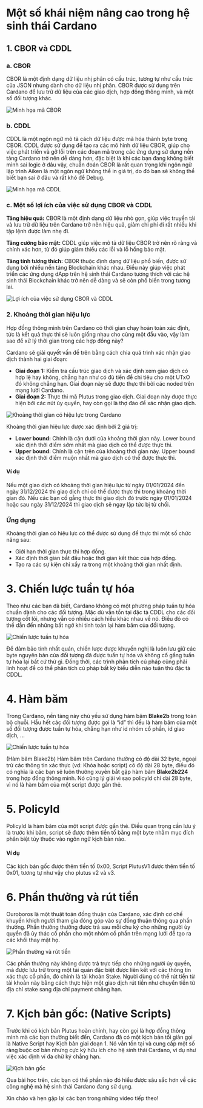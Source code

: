 # Một số khái niệm nâng cao trong hệ sinh thái Cardano

## 1. CBOR và CDDL

### a. CBOR

CBOR là một định dạng dữ liệu nhị phân có cấu trúc, tương tự như cấu trúc của
JSON nhưng dành cho dữ liệu nhị phân. CBOR được sử dụng trên Cardano để lưu trữ
dữ liệu của các giao dịch, hợp đồng thông minh, và một số đối tượng khác.

![Minh họa mã CBOR](./img/Bai7/img1.png)

### b. CDDL

CDDL là một ngôn ngữ mô tả cách dữ liệu được mã hóa thành byte trong CBOR. CDDL
được sử dụng để tạo ra các mô hình dữ liệu CBOR, giúp cho việc phát triển và gỡ
lỗi trên các đoạn mã trong các ứng dụng sử dụng nền tảng Cardano trở nên dễ dàng
hơn, đặc biệt là khi các bạn đang không biết mình sai logic ở đâu vậy, chuẩn
đoán CBOR là rất quan trọng khi ngôn ngữ lập trình Aiken là một ngôn ngữ không
thể in giá trị, do đó bạn sẽ không thể biết bạn sai ở đâu và rất khó để Debug.

![Minh họa mã CDDL](./img/Bai7/img2.png)

### c. Một số lợi ích của việc sử dụng CBOR và CDDL

**Tăng hiệu quả:** CBOR là một định dạng dữ liệu nhỏ gọn, giúp việc truyền tải và
lưu trữ dữ liệu trên Cardano trở nên hiệu quả, giảm chi phí đi rất nhiều khi tập
lệnh được làm nhẹ đi.

**Tăng cường bảo mật:** CDDL giúp việc mô tả dữ liệu CBOR trở nên rõ ràng và chính
xác hơn, từ đó giúp giảm thiểu các lỗi và lỗ hổng bảo mật.

**Tăng tính tương thích:** CBOR thuộc định dạng dữ liệu phổ biến, được sử dụng bởi
nhiều nền tảng Blockchain khác nhau. Điều này giúp việc phát triển các ứng dụng
dApp trên hệ sinh thái Cardano tương thích với các hệ sinh thái Blockchain khác
trở nên dễ dàng và sẽ còn phổ biến trong tương lai.

![Lợi ích của việc sử dụng CBOR và CDDL](./img/Bai7/img3.png)

### 2. Khoảng thời gian hiệu lực

Hợp đồng thông minh trên Cardano có thời gian chạy hoàn toàn xác định, tức là
kết quả thực thi sẽ luôn giống nhau cho cùng một đầu vào, vậy làm sao để xử lý
thời gian trong các hợp đồng này?

Cardano sẽ giải quyết vấn đề trên bằng cách chia quá trình xác nhận giao dịch
thành hai giai đoạn:

- **Giai đoạn 1:** Kiểm tra cấu trúc giao dịch và xác định xem giao dịch có hợp lệ
  hay không, chẳng hạn như có đủ tiền để chi tiêu cho một UTxO đó không chẳng
  hạn. Giai đoạn này sẽ được thực thi bởi các noded trên mạng lưới Cardano.
- **Giai đoạn 2:** Thực thi mã Plutus trong giao dịch. Giai đoạn này được thực
  hiện bởi các nút ủy quyền, hay còn gọi là thợ đào để xác nhận giao dịch.

![Khoảng thời gian có hiệu lực trong Cardano](./img/Bai7/img4.jpg)

Khoảng thời gian hiệu lực được xác định bởi 2 giá trị:

- **Lower bound:** Chính là cận dưới của khoảng thời gian này. Lower bound xác định
  thời điểm sớm nhất mà giao dịch có thể được thực thi.
- **Upper bound:** Chính là cận trên của khoảng thời gian này. Upper bound xác định
  thời điểm muộn nhất mà giao dịch có thể được thực thi.

#### Ví dụ

Nếu một giao dịch có khoảng thời gian hiệu lực từ ngày 01/01/2024 đến ngày
31/12/2024 thì giao dịch chỉ có thể được thực thi trong khoảng thời gian đó. Nếu
các bạn cố gắng thực thi giao dịch đó trước ngày 01/01/2024 hoặc sau ngày
31/12/2024 thì giao dịch sẽ ngay lập tức bị từ chối.

### Ứng dụng

Khoảng thời gian có hiệu lực có thể được sử dụng để thực thi một số chức năng
sau:

- Giới hạn thời gian thực thi hợp đồng.
- Xác định thời gian bắt đầu hoặc thời gian kết thúc của hợp đồng.
- Tạo ra các sự kiện chỉ xẩy ra trong một khoảng thời gian nhất định.

# 3. Chiến lược tuần tự hóa

Theo như các bạn đã biết, Cardano không có một phương pháp tuần tự hóa chuẩn
dành cho các đối tượng. Mặc dù vẫn tồn tại đặc tả CDDL cho các đối tượng cốt
lõi, nhưng vẫn có nhiều cách hiểu khác nhau về nó. Điều đó có thể dẫn đến những
bất ngờ khi tính toán lại hàm băm của đối tượng.

![Chiến lược tuần tự hóa](./img/Bai7/img5.webp)

Để đảm bảo tính nhất quán, chiến lược được khuyến nghị là luôn lưu giữ các byte
nguyên bản của đối tượng đã được tuần tự hóa và không cố gắng tuần tự hóa lại
bất cứ thứ gì. Đồng thời, các trình phân tích cú pháp cũng phải linh hoạt để có
thể phân tích cú pháp bất kỳ biểu diễn nào tuân thủ đặc tả CDDL.

# 4. Hàm băm

Trong Cardano, nền tảng này chủ yếu sử dụng hàm băm **Blake2b** trong toàn bộ
chuỗi. Hầu hết các đối tượng được gọi là “id” thì đều là hàm băm của một số đối
tượng được tuần tự hóa, chẳng hạn như id nhóm cổ phần, id giao dịch, …

![Chiến lược tuần tự hóa](./img/Bai7/img6.jpg)

(Hàm băm Blake2b) Hàm băm trên Cardano thường có độ dài 32 byte, ngoại trừ các
thông tin xác thực (vd: Khóa hoặc script) có độ dài 28 byte, điều đó có nghĩa là
các bạn sẽ luôn thường xuyên bắt gặp hàm băm **Blake2b224** trong hợp đồng thông
minh. Nó cũng lý giải vì sao policyId chỉ dài 28 byte, vì nó là hàm băm của một
script được gắn thẻ.

# 5. PolicyId

PolicyId là hàm băm của một script được gắn thẻ. Điều quan trọng cần lưu ý là
trước khi băm, script sẽ được thêm tiền tố bằng một byte nhằm mục đích phân biệt
tùy thuộc vào ngôn ngữ kịch bản nào.

#### Ví dụ

Các kịch bản gốc được thêm tiền tố 0x00, Script PlutusV1 được thêm tiền tố 0x01,
tương tự như vậy cho plutus v2 và v3.

# 6. Phần thưởng và rút tiền

Ouroboros là một thuật toán đồng thuận của Cardano, xác định cơ chế khuyến khích
người tham gia đóng góp vào sự đồng thuận thông qua phần thưởng. Phần thưởng
thường được trả sau mỗi chu kỳ cho những người ủy quyền đã ủy thác cổ phần cho
một nhóm cổ phần trên mạng lưới để tạo ra các khối thay mặt họ.

![Phần thưởng và rút tiền](./img/Bai7/img7.png)

Các phần thưởng này không được trả trực tiếp cho những người ủy quyền, mà được
lưu trữ trong một tài quản đặc biệt được liên kết với các thông tin xác thực cổ
phần, đó chính là tài khoản Stake. Người dùng có thể rút tiền từ tài khoản này
bằng cách thực hiện một giao dịch rút tiền như chuyển tiền từ địa chỉ stake sang
địa chỉ payment chẳng hạn.

# 7. Kịch bản gốc: (Native Scripts)

Trước khi có kịch bản Plutus hoàn chỉnh, hay còn gọi là hợp đồng thông minh mà
các bạn thường biết đến, Cardano đã có một kịch bản tối giản gọi là Native
Script hay Kịch bản giai đoạn 1. Nó vẫn tồn tại và cung cấp một số ràng buộc cơ
bản nhưng cực kỳ hữu ích cho hệ sinh thái Cardano, ví dụ như việc xác định ví đa
chữ ký chẳng hạn.

![Kịch bản gốc](./img/Bai7/img8.jpeg)

Qua bài học trên, các bạn có thể phần nào đó hiểu được sâu sắc hơn về các công
nghệ mà hệ sinh thái Cardano đang sử dụng.

Xin chào và hẹn gặp lại các bạn trong những video tiếp theo!
